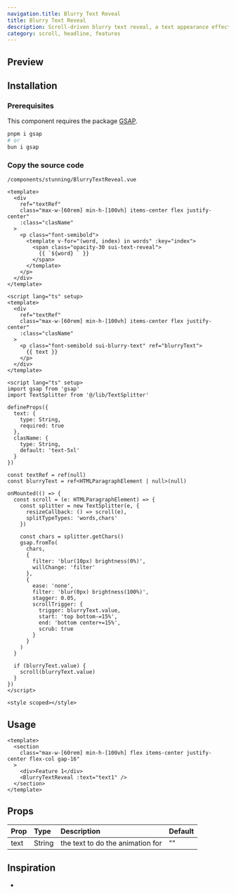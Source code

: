```yaml
---
navigation.title: Blurry Text Reveal
title: Blurry Text Reveal
description: Scroll-driven blurry text reveal, a text appearance effect activates as you scroll through the content.
category: scroll, headline, features
---
```


## Preview

<Playground url="/playground/blurry-text-reveal"></Playground>

## Installation

### Prerequisites

This component requires the package [GSAP](https://gsap.com/).

```bash
pnpm i gsap
# or
bun i gsap
```

### Copy the source code

`/components/stunning/BlurryTextReveal.vue`

<CollapseCodeWrapper>

```vue
<template>
  <div
    ref="textRef"
    class="max-w-[60rem] min-h-[100vh] items-center flex justify-center"
    :class="clasName"
  >
    <p class="font-semibold">
      <template v-for="(word, index) in words" :key="index">
        <span class="opacity-30 sui-text-reveal">
          {{ `${word} ` }}
        </span>
      </template>
    </p>
  </div>
</template>

<script lang="ts" setup>
<template>
  <div
    ref="textRef"
    class="max-w-[60rem] min-h-[100vh] items-center flex justify-center"
    :class="clasName"
  >
    <p class="font-semibold sui-blurry-text" ref="blurryText">
      {{ text }}
    </p>
  </div>
</template>

<script lang="ts" setup>
import gsap from 'gsap'
import TextSplitter from '@/lib/TextSplitter'

defineProps({
  text: {
    type: String,
    required: true
  },
  clasName: {
    type: String,
    default: 'text-5xl'
  }
})

const textRef = ref(null)
const blurryText = ref<HTMLParagraphElement | null>(null)

onMounted(() => {
  const scroll = (e: HTMLParagraphElement) => {
    const splitter = new TextSplitter(e, {
      resizeCallback: () => scroll(e),
      splitTypeTypes: 'words,chars'
    })

    const chars = splitter.getChars()
    gsap.fromTo(
      chars,
      {
        filter: 'blur(10px) brightness(0%)',
        willChange: 'filter'
      },
      {
        ease: 'none',
        filter: 'blur(0px) brightness(100%)',
        stagger: 0.05,
        scrollTrigger: {
          trigger: blurryText.value,
          start: 'top bottom-=15%',
          end: 'bottom center+=15%',
          scrub: true
        }
      }
    )
  }

  if (blurryText.value) {
    scroll(blurryText.value)
  }
})
</script>

<style scoped></style>
```

</CollapseCodeWrapper>

## Usage

```vue
<template>
  <section
    class="max-w-[60rem] min-h-[100vh] flex items-center justify-center flex-col gap-16"
  >
    <div>Feature 1</div>
    <BlurryTextReveal :text="text1" />
  </section>
</template>
```

## Props

| Prop | Type   | Description                      | Default |
| :--- | :----- | :------------------------------- | :------ |
| text | String | the text to do the animation for | ""      |

## Inspiration

-

